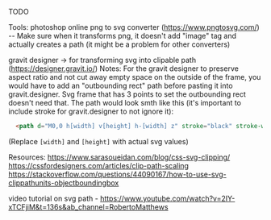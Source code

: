 TODO

Tools:
photoshop online
png to svg converter (https://www.pngtosvg.com/) -- Make sure when it transforms png, 
it doesn't add "image" tag and actually creates a path (it might be a problem for other converters)

gravit designer -> for transforming svg into clipable path (https://designer.gravit.io/)
Notes:
For the gravit designer to preserve aspect ratio and not cut away empty space on the outside of the frame, you would have to add an "outbounding rect" path before pasting it into gravit.designer.
Svg frame that has 3 points to set the outbounding rect doesn't need that. The path would look smth like this (it's important to include stroke for gravit.designer to not ignore it): 
```html
  <path d="M0,0 h[width] v[height] h-[width] z" stroke="black" stroke-width="0.1"/>
```
(Replace `[width]` and `[height]` with actual svg values)

Resources:
https://www.sarasoueidan.com/blog/css-svg-clipping/
https://cssfordesigners.com/articles/clip-path-scaling
https://stackoverflow.com/questions/44090167/how-to-use-svg-clippathunits-objectboundingbox

video tutorial on svg path - https://www.youtube.com/watch?v=2IY-xTCFjiM&t=136s&ab_channel=RobertoMatthews